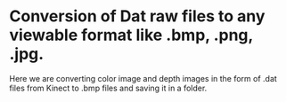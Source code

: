 # Conversion of Dat raw files to any viewable format like .bmp, .png, .jpg. #

Here we are converting color image and depth images in the form of .dat files from Kinect to .bmp files and saving it in a folder.
